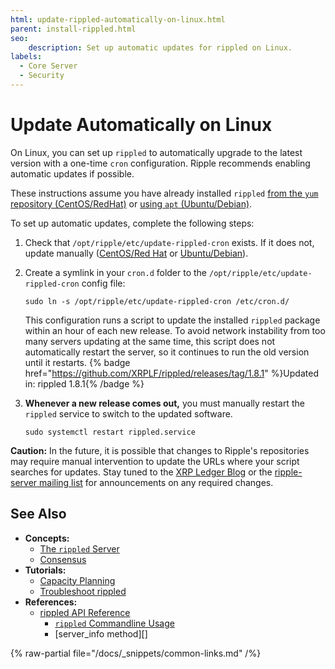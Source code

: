 ```yaml
---
html: update-rippled-automatically-on-linux.html
parent: install-rippled.html
seo:
    description: Set up automatic updates for rippled on Linux.
labels:
  - Core Server
  - Security
---
```

# Update Automatically on Linux

On Linux, you can set up `rippled` to automatically upgrade to the latest version with a one-time `cron` configuration. Ripple recommends enabling automatic updates if possible.

These instructions assume you have already installed `rippled` [from the `yum` repository (CentOS/RedHat)](install-rippled-on-centos-rhel-with-yum.md) or [using `apt` (Ubuntu/Debian)](install-rippled-on-ubuntu.md).

To set up automatic updates, complete the following steps:

1. Check that `/opt/ripple/etc/update-rippled-cron` exists. If it does not, update manually ([CentOS/Red Hat](update-rippled-manually-on-centos-rhel.md) or [Ubuntu/Debian](update-rippled-manually-on-ubuntu.md)).

2. Create a symlink in your `cron.d` folder to the `/opt/ripple/etc/update-rippled-cron` config file:

    ```
    sudo ln -s /opt/ripple/etc/update-rippled-cron /etc/cron.d/
    ```

    This configuration runs a script to update the installed `rippled` package within an hour of each new release. To avoid network instability from too many servers updating at the same time, this script does not automatically restart the server, so it continues to run the old version until it restarts. {% badge href="https://github.com/XRPLF/rippled/releases/tag/1.8.1" %}Updated in: rippled 1.8.1{% /badge %}

3. **Whenever a new release comes out,** you must manually restart the `rippled` service to switch to the updated software.

    ```
    sudo systemctl restart rippled.service
    ```

**Caution:** In the future, it is possible that changes to Ripple's repositories may require manual intervention to update the URLs where your script searches for updates. Stay tuned to the [XRP Ledger Blog](/blog/) or the [ripple-server mailing list](https://groups.google.com/forum/#!forum/ripple-server) for announcements on any required changes.


## See Also

- **Concepts:**
    - [The `rippled` Server](../../concepts/networks-and-servers/index.md)
    - [Consensus](../../concepts/consensus-protocol/index.md)
- **Tutorials:**
    - [Capacity Planning](capacity-planning.md)
    - [Troubleshoot rippled](../troubleshooting/index.md)
- **References:**
    - [rippled API Reference](../../references/http-websocket-apis/index.md)
        - [`rippled` Commandline Usage](../commandline-usage.md)
        - [server_info method][]

{% raw-partial file="/docs/_snippets/common-links.md" /%}
